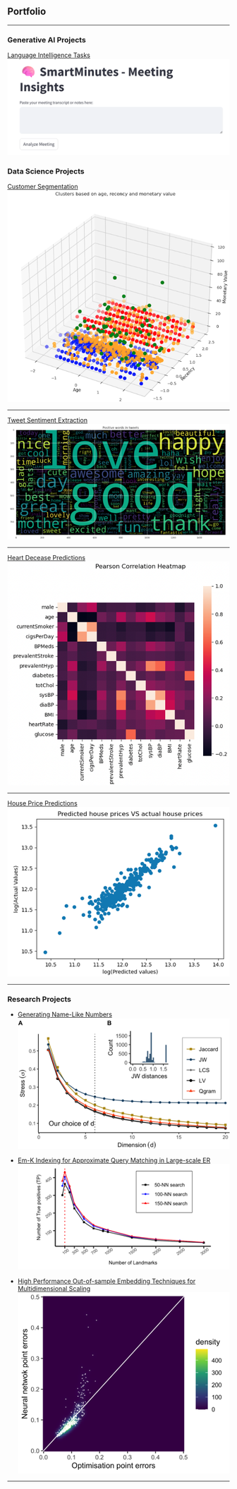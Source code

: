 ## Portfolio

---
### Generative AI Projects

[Language Intelligence Tasks](/meeting_insights.md)
<img src="images/meeting_insights.png"/>


### Data Science Projects

[Customer Segmentation](/customer_segmentation.md)
<img src="images/cust_seg_1.png?raw=true"/>

---
[Tweet Sentiment Extraction](/tweeter_sentiment_extraction.md)
<img src="images/tweet_sent_2.png?raw=true"/>

---
[Heart Decease Predictions](heart_decease_prediction.md)
<img src="images/log_reg_1.png?raw=true"/>

---

[House Price Predictions](house_price_prediction.md)
<img src="images/house_price_1.png?raw=true"/>

---

### Research Projects

- [Generating Name-Like Numbers](/generate_name_like_numbers.md)
  <img src="images/stress_.png?raw=true"/>
  
- [Em-K Indexing for Approximate Query Matching in Large-scale ER](/emk_indexing.md)
   <img src="images/01_new_query_NN.png?raw=true"/>
   
- [High Performance Out-of-sample Embedding Techniques for Multidimensional Scaling](/OSE_techniques.md)
   <img src="images/01_scatter_1.5k.png?raw=true"/>


---


<!--<p style="font-size:11px">Page template forked from <a href="https://github.com/evanca/quick-portfolio">evanca</a></p> -->
<!-- Remove above link if you don't want to attibute -->
